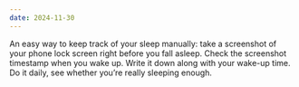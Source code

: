 ```yaml
---
date: 2024-11-30
---
```


An easy way to keep track of your sleep manually: take a screenshot of your phone lock screen right before you fall asleep. Check the screenshot timestamp when you wake up. Write it down along with your wake-up time. Do it daily, see whether you’re really sleeping enough.
